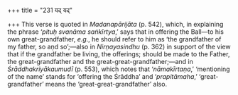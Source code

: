 +++
title = "231 यद् यद्"

+++
This verse is quoted in *Madanapārijāta* (p. 542), which, in explaining
the phrase ‘*pituḥ svanāma saṅkīrtya*,’ says that in offering the
Ball—to his own great-grandfather, *e.g*., he should refer to him as
‘the grandfather of my father, so aṇd so’;—also in *Nirṇayasindhu* (p.
362) in support of the view that if the grandfather be living, the
offerings; should be made to the Father, the great-grandfather and the
great-great-grandfather;—and in *Śrāddhakriyākaumudī* (p. 553), which
notes that ‘*nāmakīrtaṇa*,’ ‘mentioning of the name’ stands for
‘offering the Śrāddha’ and ‘*prapitāmaha*,’ ‘great-grandfather’ means
the ‘great-great-grandfather’ also.


